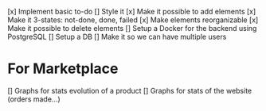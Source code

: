 [x] Implement basic to-do
[] Style it
[x] Make it possible to add elements
[x] Make it 3-states: not-done, done, failed
[x] Make elements reorganizable
[x] Make it possible to delete elements
[] Setup a Docker for the backend using PostgreSQL
[] Setup a DB
[] Make it so we can have multiple users

# For Marketplace
[] Graphs for stats evolution of a product
[] Graphs for stats of the website (orders made...)